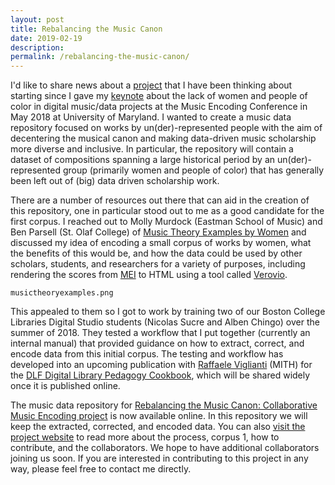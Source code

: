 ```yaml
---
layout: post
title: Rebalancing the Music Canon
date: 2019-02-19
description: 
permalink: /rebalancing-the-music-canon/
---
```

I'd like to share news about a [project](https://bcdigschol.github.io/rebalancing-music-canon/) that I have been thinking about starting since I gave my [keynote](https://medium.com/@kijas/https-medium-com-kijas-what-does-the-data-tell-us-926ba830702f) about the lack of women and people of color in digital music/data projects at the Music Encoding Conference in May 2018 at University of Maryland. I wanted to create a music data repository focused on works by un(der)-represented people with the aim of decentering the musical canon and making data-driven music scholarship more diverse and inclusive. In particular, the repository will contain a dataset of compositions spanning a large historical period by an un(der)-represented group (primarily women and people of color) that has generally been left out of (big) data driven scholarship work.<!--more-->

There are a number of resources out there that can aid in the creation of this repository, one in particular stood out to me as a good candidate for the first corpus. I reached out to Molly Murdock (Eastman School of Music) and Ben Parsell (St. Olaf College) of [Music Theory Examples by Women](https://musictheoryexamplesbywomen.com/contributors/) and discussed my idea of encoding a small corpus of works by women, what the benefits of this would be, and how the data could be used by other scholars, students, and researchers for a variety of purposes, including rendering the scores from [MEI](https://music-encoding.org/) to HTML using a tool called [Verovio](https://www.verovio.org/index.xhtml).

`musictheoryexamples.png`

This appealed to them so I got to work by training two of our Boston College Libraries Digital Studio students (Nicolas Sucre and Alben Chingo) over the summer of 2018. They tested a workflow that I put together (currently an internal manual) that provided guidance on how to extract, correct, and encode data from this initial corpus. The testing and workflow has developed into an upcoming publication with [Raffaele Viglianti](https://mith.umd.edu/people/person/raffaele-viglianti/) (MITH) for the [DLF Digital Library Pedagogy Cookbook](https://www.diglib.org/dlfteach-digital-library-pedagogy-cookbook/), which will be shared widely once it is published online.

The music data repository for [Rebalancing the Music Canon: Collaborative Music Encoding project](https://github.com/annakijas1/rebalancing-music-canon/) is now available online. In this repository we will keep the extracted, corrected, and encoded data. You can also [visit the project website](https://rebalancing-music-canon.com/) to read more about the process, corpus 1, how to contribute, and the collaborators. We hope to have additional collaborators joining us soon. If you are interested in contributing to this project in any way, please feel free to contact me directly.
